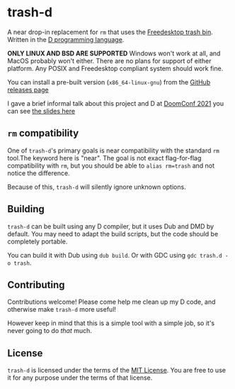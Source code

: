 # trash-d

A near drop-in replacement for `rm` that uses the
[Freedesktop trash bin](https://specifications.freedesktop.org/trash-spec/trashspec-latest.html).
Written in the [D programming language](https://dlang.org/).

**ONLY LINUX AND BSD ARE SUPPORTED**
Windows won't work at all, and MacOS probably won't either.
There are no plans for support of either platform.
Any POSIX and Freedesktop compliant system should work fine.

You can install a pre-built version (`x86_64-linux-gnu`) from the
[GitHub releases page](https://github.com/rushsteve1/trash-d/releases)

I gave a brief informal talk about this project and D at
[DoomConf 2021](https://doomconf.netlify.app/)
you can see
[the slides here](https://doomconf.netlify.app/rushsteve1/trash-d)

## `rm` compatibility

One of `trash-d`'s primary goals is near compatibility with the standard `rm`
tool.The keyword here is "near". The goal is not exact flag-for-flag
compatibility with `rm`, but you should be able to `alias rm=trash` and not
notice the difference.

Because of this, `trash-d` will silently ignore unknown options.

## Building

`trash-d` can be built using any D compiler, but it uses Dub and DMD by default.
You may need to adapt the build scripts, but the code should be completely
portable.

You can build it with Dub using `dub build`.
Or with GDC using `gdc trash.d -o trash`.

## Contributing

Contributions welcome! Please come help me clean up my D code, and otherwise
make `trash-d` more useful!

However keep in mind that this is a simple tool with a simple job, so it's never
going to do *that* much.

## License

`trash-d` is licensed under the terms of the [MIT License](./LICENSE).
You are free to use it for any purpose under the terms of that license.
